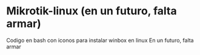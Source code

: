 # Mikrotik-linux (en un futuro, falta armar)
Codigo en bash con iconos para instalar winbox en linux
En un futuro, falta armar
